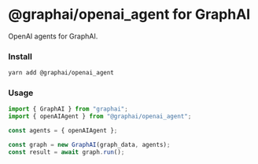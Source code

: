 
# @graphai/openai_agent for GraphAI

OpenAI agents for GraphAI.

### Install

```sh
yarn add @graphai/openai_agent
```

### Usage

```typescript
import { GraphAI } from "graphai";
import { openAIAgent } from "@graphai/openai_agent";

const agents = { openAIAgent };

const graph = new GraphAI(graph_data, agents);
const result = await graph.run();
```

